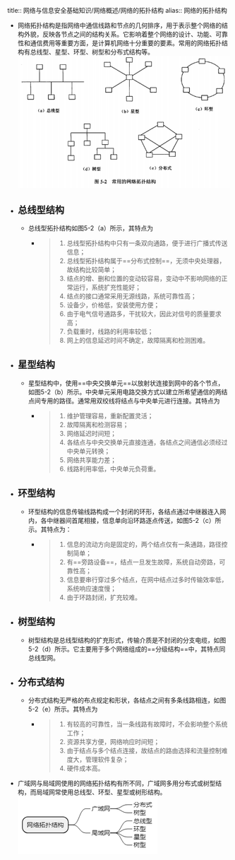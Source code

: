 title:: 网络与信息安全基础知识/网络概述/网络的拓扑结构
alias:: 网络的拓扑结构

- 网络拓扑结构是指网络中通信线路和节点的几何排序，用于表示整个网络的结构外貌，反映各节点之间的结构关系。它影响着整个网络的设计、功能、可靠性和通信费用等重要方面，是计算机网络十分重要的要素。常用的网络拓扑结构有总线型、星型、环型、树型和分布式结构等。
  ![image.png](../assets/image_1649135463011_0.png)
- ## 总线型结构
	- 总线型拓扑结构如图5-2（a）所示，其特点为
		- > 1. 总线型拓扑结构中只有一条双向通路，便于进行广播式传送信息；
		  > 2. 总线型拓扑结构属于==分布式控制==，无须中央处理器，故结构比较简单；
		  > 3. 结点的增、删和位置的变动较容易，变动中不影响网络的正常运行，系统扩充性能好；
		  > 4. 结点的接口通常采用无源线路，系统可靠性高；
		  > 5. 设备少，价格低，安装使用方便；
		  > 6. 由于电气信号通路多，干扰较大，因此对信号的质量要求高；
		  > 7. 负载重时，线路的利用率较低；
		  > 8. 网上的信息延迟时间不确定，故障隔离和检测困难。
- ## 星型结构
	- 星型结构中，使用==中央交换单元==以放射状连接到网中的各个节点，如图5-2（b）所示。中央单元采用电路交换方式以建立所希望通信的两结点间专用的路径。通常用双绞线将结点与中央单元进行连接。其特点为
		- > 1. 维护管理容易，重新配置灵活；
		  > 2. 故障隔离和检测容易；
		  > 3. 网络延迟时间短；
		  > 4. 各结点与中央交换单元直接连通，各结点之间通信必须经过中央单元转换；
		  > 5. 网络共享能力差；
		  > 6. 线路利用率低，中央单元负荷重。
- ## 环型结构
	- 环型结构的信息传输线路构成一个封闭的环形，各结点通过中继器连入网内，各中继器间首尾相接，信息单向沿环路逐点传送，如图5-2（c）所示。其特点为：
		- > 1. 信息的流动方向是固定的，两个结点仅有一条通路，路径控制简单；
		  > 2. 有==旁路设备==，结点一旦发生故障，系统自动旁路，可靠性高；
		  > 3. 信息要串行穿过多个结点，在网中结点过多时传输效率低，系统响应速度慢；
		  > 4. 由于环路封闭，扩充较难。
- ## 树型结构
	- 树型结构是总线型结构的扩充形式，传输介质是不封闭的分支电缆，如图5-2（d）所示。它主要用于多个网络组成的==分级结构==中，其特点同总线型网。
- ## 分布式结构
	- 分布式结构无严格的布点规定和形状，各结点之间有多条线路相连，如图5-2（e）所示。其特点为
		- > 1. 有较高的可靠性，当一条线路有故障时，不会影响整个系统工作；
		  > 2. 资源共享方便，网络响应时间短；
		  > 3. 由于结点与多个结点连接，故结点的路由选择和流量控制难度大，管理软件复杂；
		  > 4. 硬件成本高。
- 广域网与局域网使用的网络拓扑结构有所不同，广域网多用分布式或树型结构，而局域网常使用总线型、环型、星型或树形结构。
  ![image.png](../assets/image_1649135561500_0.png)